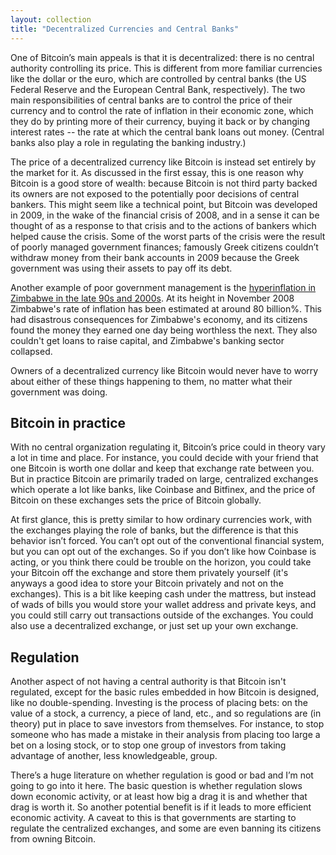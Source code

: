 ```yaml
---
layout: collection
title: "Decentralized Currencies and Central Banks"
---
```


<p>One of Bitcoin’s main appeals is that it is decentralized: there is no central authority controlling its price. This is different from more familiar currencies like the dollar or the euro, which are controlled by central banks (the US Federal Reserve and the European Central Bank, respectively). The two main responsibilities of central banks are to control the price of their currency and to control the rate of inflation in their economic zone, which they do by printing more of their currency, buying it back or by changing interest rates -- the rate at which the central bank loans out money. (Central banks also play a role in regulating the banking industry.)</p>

<p>The price of a decentralized currency like Bitcoin is instead set entirely by the market for it. As discussed in the first essay, this is one reason why Bitcoin is a good store of wealth: because Bitcoin is not third party backed its owners are not exposed to the potentially poor decisions of central bankers. This might seem like a technical point, but Bitcoin was developed in 2009, in the wake of the financial crisis of 2008, and in a sense it can be thought of as a response to that crisis and to the actions of bankers which helped cause the crisis. Some of the worst parts of the crisis were the result of poorly managed government finances; famously Greek citizens couldn’t withdraw money from their bank accounts in 2009 because the Greek government was using their assets to pay off its debt. 

<p>Another example of poor government management is the <a href="https://en.wikipedia.org/wiki/Hyperinflation_in_Zimbabwe">hyperinflation in Zimbabwe in the late 90s and 2000s</a>. At its height in November 2008 Zimbabwe's rate of inflation has been estimated at around 80 billion%. This had disastrous consequences for Zimbabwe's economy, and its citizens found the money they earned one day being worthless the next. They also couldn't get loans to raise capital, and Zimbabwe's banking sector collapsed.</p>

<p>Owners of a decentralized currency like Bitcoin would never have to worry about either of these things happening to them, no matter what their government was doing.</p>


<h2>Bitcoin in practice</h2>

<p>With no central organization regulating it, Bitcoin’s price could in theory vary a lot in time and place. For instance, you could decide with your friend that one Bitcoin is worth one dollar and keep that exchange rate between you. But in practice Bitcoin are primarily traded on large, centralized exchanges which operate a lot like banks, like Coinbase and Bitfinex, and the price of Bitcoin on these exchanges sets the price of Bitcoin globally.</p>

<p>At first glance, this is pretty similar to how ordinary currencies work, with the exchanges playing the role of banks, but the difference is that this behavior isn’t forced. You can’t opt out of the conventional financial system, but you can opt out of the exchanges. So if you don’t like how Coinbase is acting, or you think there could be trouble on the horizon, you could take your Bitcoin off the exchange and store them privately yourself (it's anyways a good idea to store your Bitcoin privately and not on the exchanges). This is a bit like keeping cash under the mattress, but instead of wads of bills you would store your wallet address and private keys, and you could still carry out transactions outside of the exchanges. You could also use a decentralized exchange, or just set up your own exchange. </p>


<h2>Regulation</h2>

<p>Another aspect of not having a central authority is that Bitcoin isn't regulated, except for the basic rules embedded in how Bitcoin is designed, like no double-spending. Investing is the process of placing bets: on the value of a stock, a currency, a piece of land, etc., and so regulations are (in theory) put in place to save investors from themselves. For instance, to stop someone who has made a mistake in their analysis from placing too large a bet on a losing stock, or to stop one group of investors from taking advantage of another, less knowledgeable, group.</p>

<p>There’s a huge literature on whether regulation is good or bad and I’m not going to go into it here. The basic question is whether regulation slows down economic activity, or at least how big a drag it is and whether that drag is worth it. So another potential benefit is if it leads to more efficient economic activity. A caveat to this is that governments are starting to regulate the centralized exchanges, and some are even banning its citizens from owning Bitcoin.</p>















